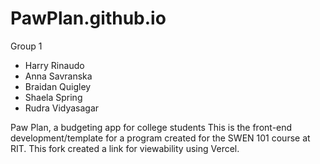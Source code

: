 # PawPlan.github.io

Group 1

- Harry Rinaudo
- Anna Savranska 
- Braidan Quigley
- Shaela Spring
- Rudra Vidyasagar

Paw Plan, a budgeting app for college students
This is the front-end development/template for a program created
for the SWEN 101 course at RIT. 
This fork created a link for viewability using Vercel. 
